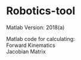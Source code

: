 # Robotics-tool
Matlab Version: 2018(a)  

Matlab code for calculating:  
Forward Kinematics  
Jacobian Matrix
